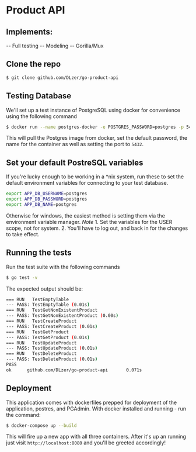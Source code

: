# Product API

## Implements:
-- Full testing
-- Modeling
-- Gorilla/Mux

## Clone the repo
```bash
$ git clone github.com/DLzer/go-product-api
```

## Testing Database
We'll set up a test instance of PostgreSQL using docker for convenience using the following command
```bash
$ docker run --name postgres-docker -e POSTGRES_PASSWORD=postgres -p 5432:5432 -d postgres
```
This will pull the Postgres image from docker, set the default password, the name for the container
as well as setting the port to `5432`.

## Set your default PostreSQL variables
If you're lucky enough to be working in a *nix system, run these to set the default environment variables
for connecting to your test database.
```bash
export APP_DB_USERNAME=postgres
export APP_DB_PASSWORD=postgres
export APP_DB_NAME=postgres
```
Otherwise for windows, the easiest method is setting them via the environment variable manager. 
*Note* 1. Set the variables for the USER scope, not for system. 2. You'll have to log out, and back in
for the changes to take effect.

## Running the tests
Run the test suite with the following commands
```bash
$ go test -v
```
The expected output should be:
```bash
=== RUN   TestEmptyTable
--- PASS: TestEmptyTable (0.01s)
=== RUN   TestGetNonExistentProduct
--- PASS: TestGetNonExistentProduct (0.00s)
=== RUN   TestCreateProduct
--- PASS: TestCreateProduct (0.01s)
=== RUN   TestGetProduct
--- PASS: TestGetProduct (0.01s)
=== RUN   TestUpdateProduct
--- PASS: TestUpdateProduct (0.01s)
=== RUN   TestDeleteProduct
--- PASS: TestDeleteProduct (0.01s)
PASS
ok      github.com/DLzer/go-product-api       0.071s
```

## Deployment
This application comes with dockerfiles prepped for deployment of the application, postres, and PGAdmin.
With docker installed and running - run the command:
```bash
$ docker-compose up --build
```
This will fire up a new app with all three containers. After it's up an running just visit `http://localhost:8080` 
and you'll be greeted accordingly!

